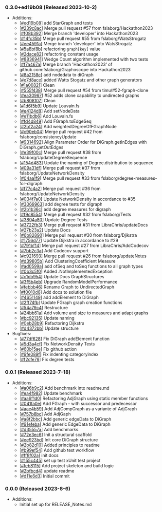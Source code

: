 ### 0.3.0+ed19b08 (Released 2023-10-2)
* Additions:
    * [[#ed19b08](https://github.com/fslaborg/Graphoscope/commit/ed19b08ab8cb9cca2946bbb1378f6170b4b135ab)] add StarGraph and tests
    * [[#239c8ac](https://github.com/fslaborg/Graphoscope/commit/239c8ac22e15f685292505594da3ef4a32bc8614)] Merge pull request #57 from fslaborg/Hackathon2023
    * [[#f08b392](https://github.com/fslaborg/Graphoscope/commit/f08b392efd82e617f9eca7a3a441ce4e47a917a2)] Merge branch 'developer' into Hackathon2023
    * [[#14fc35b](https://github.com/fslaborg/Graphoscope/commit/14fc35b8d0226746d5b45a36f963af3dc5eec4fc)] Merge pull request #55 from fslaborg/WatsStrogatz
    * [[#ee4591a](https://github.com/fslaborg/Graphoscope/commit/ee4591a66c908a66ae693b55e55398eac4612a38)] Merge branch 'developer' into WatsStrogatz
    * [[#5a8bf8b](https://github.com/fslaborg/Graphoscope/commit/5a8bf8b360e8c7e16a38492ea1eda6a3261b1a1a)] refactoring `graph[key]` value
    * [[#2dace82](https://github.com/fslaborg/Graphoscope/commit/2dace825b4db7f574f9ab32bba3fd3976cf4cc50)] refactoring constant usage
    * [[#8836941](https://github.com/fslaborg/Graphoscope/commit/88369414eb0f7c2f5eeb6d025293703988487e9e)] Wedge Count algorithm implemented with two tests
    * [[#f7a467a](https://github.com/fslaborg/Graphoscope/commit/f7a467aa53efe0f42898ecb3986b45c117d8a5a9)] Merge branch 'Hackathon2023' of github.com:fslaborg/Graphoscope into Hackathon2023
    * [[#8a2158c](https://github.com/fslaborg/Graphoscope/commit/8a2158cb8c5247f158262ba54a3b57fce1216990)] add nodedata to diGraph
    * [[#e7d8ace](https://github.com/fslaborg/Graphoscope/commit/e7d8ace0155fa139e97aed8dd4d7542a1545a320)] added Watts Stogatz and other graph generators
    * [[#1a00821](https://github.com/fslaborg/Graphoscope/commit/1a008215c89c91b1c7c3a918b0474d2af1bd9d35)] Clean
    * [[#555f438](https://github.com/fslaborg/Graphoscope/commit/555f438662345b62f0b3566b15586edeea3c7749)] Merge pull request #54 from timu/#52-fgraph-clone
    * [[#ea30967](https://github.com/fslaborg/Graphoscope/commit/ea30967e56d71df607123087a5a1cb59ffd4edd1)] #52 adds clone capability to undirected graphs
    * [[#b808107](https://github.com/fslaborg/Graphoscope/commit/b80810778850f0897e4ff536b1c9d40b9e2491ad)] Clean
    * [[#1d6f5b9](https://github.com/fslaborg/Graphoscope/commit/1d6f5b9b2336d804faab682c76207fda70672d14)] Update Louvain.fs
    * [[#e4124d8](https://github.com/fslaborg/Graphoscope/commit/e4124d877f0a8fcde0c29dfa96f2cc96949cfff5)] Add setNodeData
    * [[#e11bdb6](https://github.com/fslaborg/Graphoscope/commit/e11bdb6e59ee616ad99cd0a9c2869fd3e5ca168b)] Add Louvain.fs
    * [[#fd4d849](https://github.com/fslaborg/Graphoscope/commit/fd4d849150ca1f03c0858285fc92c7af2e45b145)] Add FGraph.toEdgeSeq
    * [[#2bf2a24](https://github.com/fslaborg/Graphoscope/commit/2bf2a24fe6e4181a4eb5f643b9fc341adb87d668)] Add weightedDegreeOfFGraphNode
    * [[#c90eb04](https://github.com/fslaborg/Graphoscope/commit/c90eb04116a9e95b4c557e538ff2c06799bb4dc8)] Merge pull request #42 from fslaborg/consistencyUpdate
    * [[#9314692](https://github.com/fslaborg/Graphoscope/commit/931469294fda5c614d7ec01fc1e05b01fd23ac82)] Align Parameter Order for DiGraph.getInEdges with DiGraph.getOutEdges
    * [[#e39f00c](https://github.com/fslaborg/Graphoscope/commit/e39f00cfdfb45a9cfbb5d7cf53e98b99f77793c7)] Merge pull request #38 from fslaborg/UpdateDegreeSequence
    * [[#154d483](https://github.com/fslaborg/Graphoscope/commit/154d483afb59467b01b64ab5efb14988007a4027)] Update the naming of Degree.distribution to sequence
    * [[#09a31df](https://github.com/fslaborg/Graphoscope/commit/09a31df40ea628c06f5d49a735ef495d295f60f6)] Merge pull request #37 from fslaborg/UpdateNetworkDensity
    * [[#04aa1f9](https://github.com/fslaborg/Graphoscope/commit/04aa1f96c86b43e30568ee6f17afa04923fb3556)] Merge pull request #33 from fslaborg/degree-measures-for-digraph
    * [[#f77c4a2](https://github.com/fslaborg/Graphoscope/commit/f77c4a2a7917704708522718ff67afaa3d7c0ac1)] Merge pull request #36 from fslaborg/UpdateNetworkDensity
    * [[#034f7a0](https://github.com/fslaborg/Graphoscope/commit/034f7a04054b793d155a85bb409feaac1544831c)] Update NetworkDensity in accordance to #35
    * [[#3069963](https://github.com/fslaborg/Graphoscope/commit/3069963874b25684ce1d309d52a311b58b028f97)] add degree tests for digraph
    * [[#2b1b36c](https://github.com/fslaborg/Graphoscope/commit/2b1b36ca3a1641916138e2b35402a6e549965d1c)] add degree measures for digraph
    * [[#f9c8554](https://github.com/fslaborg/Graphoscope/commit/f9c855445bd2482123227641317d7826e60dc2cf)] Merge pull request #32 from fslaborg/Tests
    * [[#3804a80](https://github.com/fslaborg/Graphoscope/commit/3804a80d5d158dcbf7fe3c5d18bdf5a201baa222)] Update Degree Tests
    * [[#3722fb3](https://github.com/fslaborg/Graphoscope/commit/3722fb3a559c7d1846c4e99bfdf1a48645bc708b)] Merge pull request #31 from LibraChris/updateDocs
    * [[#27b23a2](https://github.com/fslaborg/Graphoscope/commit/27b23a28d67c91b66c97d422291b1c48fde743d9)] Update Docs
    * [[#6b82890](https://github.com/fslaborg/Graphoscope/commit/6b82890f07cebaed5ca6f0bc119305d0e77f03af)] Merge pull request #30 from fslaborg/Djikstra
    * [[#1756d77](https://github.com/fslaborg/Graphoscope/commit/1756d7786248837c34e5143b7d6d6da36f7298ca)] Update Dijkstra in accordance to #29
    * [[#791bf14](https://github.com/fslaborg/Graphoscope/commit/791bf141f3a36fd46a3d4f359b1faf873f20ce22)] Merge pull request #27 from LibraChris/AddCodecov
    * [[#7bb2c3a](https://github.com/fslaborg/Graphoscope/commit/7bb2c3a20a802e7c42a0c2c7ac636c4923af410a)] Add Codecov support
    * [[#c921693](https://github.com/fslaborg/Graphoscope/commit/c921693de13b597cf202f14eb2665e8603cbd7c7)] Merge pull request #26 from fslaborg/updateNotes
    * [[#d39805b](https://github.com/fslaborg/Graphoscope/commit/d39805b5fe0cb07c83092267d202027c0151c261)] Add ClusteringCoefficient Measure
    * [[#ad0599a](https://github.com/fslaborg/Graphoscope/commit/ad0599ac457fcece01d0ca24165b2810516c2c62)] add ofSeq and toSeq functions to all graph types
    * [[#0b3c5f0](https://github.com/fslaborg/Graphoscope/commit/0b3c5f07db507d0eed4099c3aea73915f5f9ec3f)] Added .NotImplementedException
    * [[#c1db954](https://github.com/fslaborg/Graphoscope/commit/c1db9544e7ce064a9d3c669cc711f82bdc0eecda)] Update Docs GraphStructures
    * [[#3f5b4eb](https://github.com/fslaborg/Graphoscope/commit/3f5b4eb73dfd42c72fb8cdd9a1561009391239a6)] Upgrade RandomModelPerformance
    * [[#febbb46](https://github.com/fslaborg/Graphoscope/commit/febbb46e9fdfff6af1af79c0363a550348fb0f1e)] Rename Graph to UndirectedGraph
    * [[#f0010d6](https://github.com/fslaborg/Graphoscope/commit/f0010d6ebf17e33c3667a6d82bd32deb84481641)] Add docs to solution file
    * [[#4651149](https://github.com/fslaborg/Graphoscope/commit/4651149d1c777416add6244f57ea3765dfe0a9c0)] add addElement to DiGraph
    * [[#2ff74fb](https://github.com/fslaborg/Graphoscope/commit/2ff74fbeb0f504c50e1c41b53657d90d947e66c0)] Update FGraph graph creation functions
    * [[#54a79c4](https://github.com/fslaborg/Graphoscope/commit/54a79c4e17ac830694a0b47514c36c4ea8a2b2ef)] Restructure
    * [[#24bb61a](https://github.com/fslaborg/Graphoscope/commit/24bb61afd54eb0eb0e3d1ba592295aaab97fda70)] Add volume and size to measures and adapt graphs
    * [[#bc92135](https://github.com/fslaborg/Graphoscope/commit/bc92135b38952984d0ad1c7811d4d0b7f61d1c5a)] Update naming
    * [[#0eb28b9](https://github.com/fslaborg/Graphoscope/commit/0eb28b91e2a98986fe053982a8caec8912516802)] Refactoring Dijkstra
    * [[#d4372bb](https://github.com/fslaborg/Graphoscope/commit/d4372bb8a08735d2174d46731a6a9bc0621aae6b)] Update structure
* Bugfixes:
    * [[#77df628](https://github.com/fslaborg/Graphoscope/commit/77df6289fe2cf2469f9f5a58724dff5949ac7781)] Fix DiGraph addElement function
    * [[#5d3a4cf](https://github.com/fslaborg/Graphoscope/commit/5d3a4cf904ae2fb2f3f72a39791403e8383124ed)] Fix NetworkDensity Tests
    * [[#60b15ae](https://github.com/fslaborg/Graphoscope/commit/60b15ae6193e5385ee6a170be03fd1d9df7e128a)] Fix github action
    * [[#9fe089f](https://github.com/fslaborg/Graphoscope/commit/9fe089ff1329be0c3fbbe852a7bf11c1e445b9bb)] Fix indenting categoryindex
    * [[#f2cfe76](https://github.com/fslaborg/Graphoscope/commit/f2cfe76d0fe1d544c733ec72cf95ea58169f6a6d)] Fix degree tests

### 0.0.1 (Released 2023-7-18)
* Additions:
    * [[#a06b9c2](https://github.com/fslaborg/Graphoscope/commit/a06b9c296df63e7beba95c7dbcd7ff89fa0622ce)] Add benchmark into readme.md
    * [[#ea4f982](https://github.com/fslaborg/Graphoscope/commit/ea4f982fb7de8d843768fb7bdd5a524d375052ba)] Update benchmark
    * [[#aa6f1d0](https://github.com/fslaborg/Graphoscope/commit/aa6f1d0bce2dcacad0b5847eaf2d4f61911eee90)] Refactoring AdjGraph using static member functions
    * [[#041fa0e](https://github.com/fslaborg/Graphoscope/commit/041fa0edccd52fa5d29ee585986e136e4e2dd961)] Add FGraph - with successor and predecessor
    * [[#aae4b59](https://github.com/fslaborg/Graphoscope/commit/aae4b59111c81424a4c0e56b378382b1b91501f6)] Add AdjCompGraph as a variante of AdjGraph
    * [[#757b8bc](https://github.com/fslaborg/Graphoscope/commit/757b8bccda2a1702a9c211ae4a2181911450182d)] Add AdjGaph
    * [[#a8f2bbc](https://github.com/fslaborg/Graphoscope/commit/a8f2bbc844b67114b6dbc208f3aa9016858ea88b)] Add generic edgeData to DiGraph
    * [[#91efeba](https://github.com/fslaborg/Graphoscope/commit/91efeba12010028639f36e172a73a62556a33125)] Add generic EdgeData to DiGraph
    * [[#d35557a](https://github.com/fslaborg/Graphoscope/commit/d35557a3e076e10002aa385dcfe1c2a358f42e12)] Add benchmarks
    * [[#72e3ec6](https://github.com/fslaborg/Graphoscope/commit/72e3ec6390ca578bcb91e8e3392e11e97a836d08)] Init a structural scaffold
    * [[#ee923bd](https://github.com/fslaborg/Graphoscope/commit/ee923bda150ad7c9cb6fb65d0705cfd00338d6ce)] Init core DiGraph structure
    * [[#2b82d10](https://github.com/fslaborg/Graphoscope/commit/2b82d10dd18584dde0afb98c341c7e10389e0616)] Added principles to readme
    * [[#b99ef54](https://github.com/fslaborg/Graphoscope/commit/b99ef54fb0b17fbec79335b82a487eec72a7c47a)] Add github test workflow
    * [[#ff8f02a](https://github.com/fslaborg/Graphoscope/commit/ff8f02a64276b727f28a25f1932c160ce591faca)] init docs
    * [[#155c445](https://github.com/fslaborg/Graphoscope/commit/155c4450e771de94bff12aba6d97b11ec6308fa7)] set up test xUnit test project
    * [[#feb8115](https://github.com/fslaborg/Graphoscope/commit/feb8115c54d35741b245307781c2cb728d059b20)] Add project skeleton and build logic
    * [[#2bfbcd4](https://github.com/fslaborg/Graphoscope/commit/2bfbcd4fd78d2c1bbafe725ec4270b5c0ac34f4d)] update readme
    * [[#d11e6d3](https://github.com/fslaborg/Graphoscope/commit/d11e6d330aa5f003988ceeb3aecbdb72654b0662)] Initial commit

### 0.0.0 (Released 2023-6-6)
* Additions:
    * Initial set up for RELEASE_Notes.md


